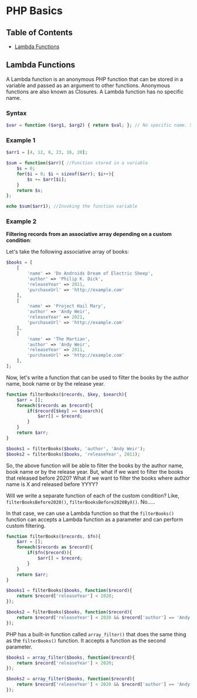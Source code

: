 # PHP Basics

## Table of Contents
- [Lambda Functions](#lambda-functions)

## Lambda Functions

A Lambda function is an anonymous PHP function that can be stored in a variable and passed as an argument to other functions. Anonymous functions are also known as Closures. A Lambda function has no specific name.

### Syntax
```php
$var = function ($arg1, $arg2) { return $val; }; // No specific name. Stored in a variable.
```

### Example 1
```php
$arr1 = [4, 12, 6, 23, 16, 20];

$sum = function($arr){ //Function stored in a variable
    $s = 0;
    for($i = 0; $i < sizeof($arr); $i++){
        $s += $arr[$i];
    }
    return $s;
};

echo $sum($arr1); //Invoking the function variable
```

### Example 2

**Filtering records from an associative array depending on a custom condition**:

   Let's take the following associative array of books:

   ```php
   $books = [
       [
           'name' => 'Do Androids Dream of Electric Sheep',
           'author' => 'Philip K. Dick',
           'releaseYear' => 2011,
           'purchaseUrl' => 'http://example.com'
       ],
       [
           'name' => 'Project Hail Mary',
           'author' => 'Andy Weir',
           'releaseYear' => 2021,
           'purchaseUrl' => 'http://example.com'
       ],
       [
           'name' => 'The Martian',
           'author' => 'Andy Weir',
           'releaseYear' => 2011,
           'purchaseUrl' => 'http://example.com'
       ],
   ];
   ```

   Now, let's write a function that can be used to filter the books by the author name, book name or by the release year.

   ```php
   function filterBooks($records, $key, $search){
       $arr = [];
       foreach($records as $record){
           if($record[$key] == $search){
               $arr[] = $record;
           }
       }
       return $arr;
   }

   $books1 = filterBooks($books, 'author', 'Andy Weir');
   $books2 = filterBooks($books, 'releaseYear', 2011);
   ```

   So, the above function will be able to filter the books by the author name, book name or by the release year. But, what if we want to filter the books that released before 2020? What if we want to filter the books where author name is X and released before YYYY?
   
   Will we write a separate function of each of the custom condition? Like, `filterBooksBefore2020()`, `filterBooksBefore2020ByX()`. No.....
   
   In that case, we can use a Lambda function so that the `filterBooks()` function can accepts a Lambda function as a parameter and can perform custom filtering.

   ```php
   function filterBooks($records, $fn){
       $arr = [];
       foreach($records as $record){
           if($fn($record)){
               $arr[] = $record;
           }
       }
       return $arr;
   }

   $books1 = filterBooks($books, function($record){
       return $record['releaseYear'] < 2020;
   });

   $books2 = filterBooks($books, function($record){
       return $record['releaseYear'] < 2020 && $record['author'] == 'Andy Weir';
   });
   ```

   PHP has a built-in function called `array_filter()` that does the same thing as the `filterBooks()` function. It accepts a function as the second parameter.

   ```php
   $books1 = array_filter($books, function($record){
       return $record['releaseYear'] < 2020;
   });

   $books2 = array_filter($books, function($record){
       return $record['releaseYear'] < 2020 && $record['author'] == 'Andy Weir';
   });
   ```